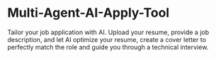 # Multi-Agent-AI-Apply-Tool
Tailor your job application with AI. Upload your resume, provide a job description, and let AI optimize your resume, create a cover letter to perfectly match the role and guide you through a technical interview.
